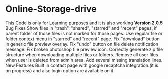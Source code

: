 # Online-Storage-drive
This Code is only for Learning purposes and it is also working 
**Version 2.0.5**
Bug Fixes
Show files in "trash", "shared", "starred" and "recent" pages, if parent folder of those files is not marked for those pages.
Use regular file or folder context menu in "starred" and "recent" page.
Fix "download" button in generic file preview overlay.
Fix "undo" button on file delete notification message.
Fix broken photoshop file preview icon.
Correctly generate zip file structure when downloading multiple files or folders.
Remove all user files when user is deleted from admin area.
Add several missing translation lines.
New Features
Built in contact page with google recaptcha integration.(it is on progress)
and also login option are available on it 
